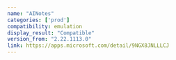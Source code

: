```yaml
---
name: "AINotes"
categories: ['prod']
compatibility: emulation
display_result: "Compatible"
version_from: "2.22.1113.0"
link: https://apps.microsoft.com/detail/9NGX8JNLLLCJ
---
```

